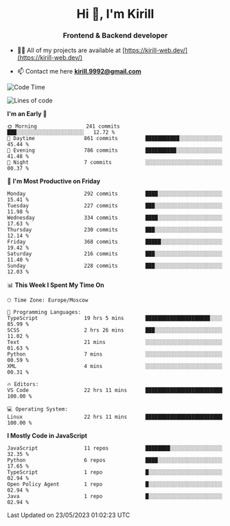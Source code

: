 <h1 align="center">Hi 👋, I'm Kirill</h1>
<h3 align="center">Frontend & Backend developer</h3>

- 👨‍💻 All of my projects are available at [https://kirill-web.dev/](https://kirill-web.dev/)

- 📫 Contact me here **kirill.9992@gmail.com**











<!--START_SECTION:waka-->
![Code Time](http://img.shields.io/badge/Code%20Time-1%2C328%20hrs%2054%20mins-blue)

![Lines of code](https://img.shields.io/badge/From%20Hello%20World%20I%27ve%20Written-2.6%20million%20lines%20of%20code-blue)

**I'm an Early 🐤** 

```text
🌞 Morning                241 commits         ███░░░░░░░░░░░░░░░░░░░░░░   12.72 % 
🌆 Daytime                861 commits         ███████████░░░░░░░░░░░░░░   45.44 % 
🌃 Evening                786 commits         ██████████░░░░░░░░░░░░░░░   41.48 % 
🌙 Night                  7 commits           ░░░░░░░░░░░░░░░░░░░░░░░░░   00.37 % 
```
📅 **I'm Most Productive on Friday** 

```text
Monday                   292 commits         ████░░░░░░░░░░░░░░░░░░░░░   15.41 % 
Tuesday                  227 commits         ███░░░░░░░░░░░░░░░░░░░░░░   11.98 % 
Wednesday                334 commits         ████░░░░░░░░░░░░░░░░░░░░░   17.63 % 
Thursday                 230 commits         ███░░░░░░░░░░░░░░░░░░░░░░   12.14 % 
Friday                   368 commits         █████░░░░░░░░░░░░░░░░░░░░   19.42 % 
Saturday                 216 commits         ███░░░░░░░░░░░░░░░░░░░░░░   11.40 % 
Sunday                   228 commits         ███░░░░░░░░░░░░░░░░░░░░░░   12.03 % 
```


📊 **This Week I Spent My Time On** 

```text
🕑︎ Time Zone: Europe/Moscow

💬 Programming Languages: 
TypeScript               19 hrs 5 mins       █████████████████████░░░░   85.99 % 
SCSS                     2 hrs 26 mins       ███░░░░░░░░░░░░░░░░░░░░░░   11.02 % 
Text                     21 mins             ░░░░░░░░░░░░░░░░░░░░░░░░░   01.63 % 
Python                   7 mins              ░░░░░░░░░░░░░░░░░░░░░░░░░   00.59 % 
XML                      4 mins              ░░░░░░░░░░░░░░░░░░░░░░░░░   00.31 % 

🔥 Editors: 
VS Code                  22 hrs 11 mins      █████████████████████████   100.00 % 

💻 Operating System: 
Linux                    22 hrs 11 mins      █████████████████████████   100.00 % 
```

**I Mostly Code in JavaScript** 

```text
JavaScript               11 repos            ████████░░░░░░░░░░░░░░░░░   32.35 % 
Python                   6 repos             ████░░░░░░░░░░░░░░░░░░░░░   17.65 % 
TypeScript               1 repo              █░░░░░░░░░░░░░░░░░░░░░░░░   02.94 % 
Open Policy Agent        1 repo              █░░░░░░░░░░░░░░░░░░░░░░░░   02.94 % 
Java                     1 repo              █░░░░░░░░░░░░░░░░░░░░░░░░   02.94 % 
```




 Last Updated on 23/05/2023 01:02:23 UTC
<!--END_SECTION:waka-->
